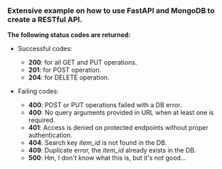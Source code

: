 ### Extensive example on how to use FastAPI and MongoDB to create a RESTful API.

**The following status codes are returned:**
  - Successful codes:
    - **200**: for all GET and PUT operations.
    - **201**: for POST operation.
    - **204**: for DELETE operation.
  
  - Failing codes:
    - **400**: POST or PUT operations failed with a DB error.
    - **400**: No query arguments provided in URL when at least one is required.
    - **401**: Access is denied on protected endpoints without proper authentication.
    - **404**: Search key _item_id_ is not found in the DB.
    - **409**: Duplicate error, the _item_id_ already exists in the DB.
    - **500**: Hm, I don't know what this is, but it's not good...